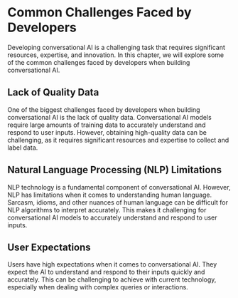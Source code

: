 Common Challenges Faced by Developers
============================================================================================

Developing conversational AI is a challenging task that requires significant resources, expertise, and innovation. In this chapter, we will explore some of the common challenges faced by developers when building conversational AI.

Lack of Quality Data
--------------------

One of the biggest challenges faced by developers when building conversational AI is the lack of quality data. Conversational AI models require large amounts of training data to accurately understand and respond to user inputs. However, obtaining high-quality data can be challenging, as it requires significant resources and expertise to collect and label data.

Natural Language Processing (NLP) Limitations
---------------------------------------------

NLP technology is a fundamental component of conversational AI. However, NLP has limitations when it comes to understanding human language. Sarcasm, idioms, and other nuances of human language can be difficult for NLP algorithms to interpret accurately. This makes it challenging for conversational AI models to accurately understand and respond to user inputs.

User Expectations
-----------------

Users have high expectations when it comes to conversational AI. They expect the AI to understand and respond to their inputs quickly and accurately. This can be challenging to achieve with current technology, especially when dealing with complex queries or interactions.

Technical Infrastructure
------------------------

Conversational AI models require significant technical infrastructure to store and process large amounts of data. This includes hardware such as GPUs and specialized processors, as well as software tools for model training and deployment. Building and maintaining this infrastructure can be costly and time-consuming.

Ethics and Transparency
-----------------------

As conversational AI becomes more prevalent, ethical concerns around its use are becoming more prominent. These concerns include issues related to privacy, bias, and transparency. It is important for developers to prioritize ethics and transparency in the development of conversational AI.

Collaboration and Knowledge Sharing
-----------------------------------

The field of conversational AI is constantly evolving, and developers must stay up-to-date with the latest research and techniques. Collaboration across organizations and industries can help to accelerate progress and drive innovation in the field. However, collaboration and knowledge sharing can be challenging due to intellectual property concerns and competition in the marketplace.

Conclusion
----------

Developing conversational AI is a complex task that involves several challenges, including lack of quality data, NLP limitations, user expectations, technical infrastructure, ethics and transparency, and collaboration and knowledge sharing. To overcome these challenges, developers must continue to invest in research and development, prioritize ethical considerations, and collaborate with others in the field. By doing so, they can create effective conversational AI models that provide value to users and organizations alike.
